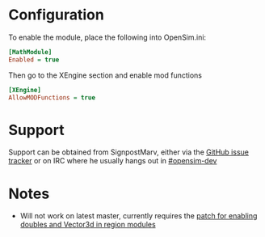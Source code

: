 # Configuration

To enable the module, place the following into OpenSim.ini:
```ini
[MathModule]
Enabled = true
```

Then go to the XEngine section and enable mod functions
```ini
[XEngine]
AllowMODFunctions = true
```

# Support
Support can be obtained from SignpostMarv, either via the [GitHub issue tracker](https://github.com/SignpostMarv/TSU.CCIR.OpenSim.Math/issues) or on IRC where he usually hangs out in [#opensim-dev](http://webchat.freenode.net/?channels=#opensim-dev)

# Notes
* Will not work on latest master, currently requires the [patch for enabling doubles and Vector3d in region modules](http://opensimulator.org/mantis/view.php?id=6255)